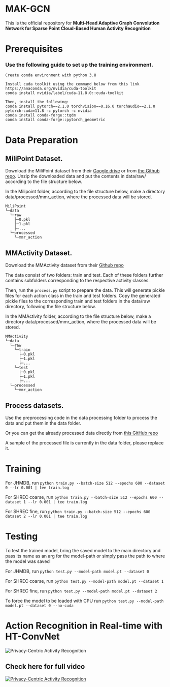 # MAK-GCN
This is the official repository for **Multi-Head Adaptive Graph Convolution Network for Sparse Point Cloud-Based Human Activity Recognition**

# Prerequisites

### Use the following guide to set up the training environment.

```
Create conda environment with python 3.8

Install cuda toolkit using the command below from this link https://anaconda.org/nvidia/cuda-toolkit
conda install nvidia/label/cuda-11.8.0::cuda-toolkit

Then, install the following:
conda install pytorch==2.1.0 torchvision==0.16.0 torchaudio==2.1.0 pytorch-cuda=11.8 -c pytorch -c nvidia
conda install conda-forge::tqdm
conda install conda-forge::pytorch_geometric

```
# Data Preparation

## MiliPoint Dataset.

Download the MiliPoint dataset from their [Google drive](https://drive.google.com/file/d/1rq8yyokrNhAGQryx7trpUqKenDnTI6Ky/view) or from [the Github repo](https://github.com/yizzfz/MiliPoint). Unzip the downloaded data and put the contents in data/raw/ according to the file structure below.

In the Milipoint folder, according to the file structure below, make a directory data/processed/mmr_action, where the processed data will be stored.
```
MiliPoint
└─data
  └─raw
    ├─0.pkl
    ├─1.pkl
    ├─...
  └─processed
    └─mmr_action
```

## MMActivity Dataset.

Download the MMActivity dataset from their [Github repo](https://github.com/nesl/RadHAR/tree/master/Data)

The data consist of two folders: train and test. Each of these folders further contains subfolders corresponding to the respective activity classes.

Then, run the `process.py` script to prepare the data. This will generate pickle files for each action class in the train and test folders. Copy the generated pickle files to the corresponding train and test folders in the data/raw directory, following the file structure below.

In the MMActivity folder, according to the file structure below, make a directory data/processed/mmr_action, where the processed data will be stored.

```
MMActivity
└─data
  └─raw
    └─train
      ├─0.pkl
      ├─1.pkl
      ├─...
    └─test
      ├─0.pkl
      ├─1.pkl
      ├─...
  └─processed
    └─mmr_action
```

## Process datasets.
Use the preprocessing code in the data processing folder to process the data and put them in the data folder. 

Or you can get the already processed data directly from [this GitHub repo](https://github.com/fandulu/DD-Net)

A sample of the processed file is currently in the data folder, please replace it. 

# Training

For JHMDB, run `python train.py --batch-size 512 --epochs 600 --dataset 0 --lr 0.001 | tee train.log`

For SHREC coarse, run `python train.py --batch-size 512 --epochs 600 --dataset 1 --lr 0.001 | tee train.log`

For SHREC fine, run `python train.py --batch-size 512 --epochs 600 dataset 2 --lr 0.001 | tee train.log`

# Testing

To test the trained model, bring the saved model to the main directory and pass its name as an arg for the model-path or simply pass the path to where the model was saved

For JHMDB, run `python test.py --model-path model.pt --dataset 0`

For SHREC coarse, run `python test.py --model-path model.pt --dataset 1`

For SHREC fine, run `python test.py --model-path model.pt --dataset 2`

To force the model to be loaded with CPU run `python test.py --model-path model.pt --dataset 0 --no-cuda`

# Action Recognition in Real-time with HT-ConvNet

![Privacy-Centric Activity Recognition](https://github.com/user-attachments/assets/6ee5d4a8-7afb-4aab-a175-29f745f97dd6)


## Check here for full video

[![Privacy-Centric Activity Recognition](https://img.youtube.com/vi/FExfkhTpHJA/0.jpg)](https://www.youtube.com/watch?v=FExfkhTpHJA)



